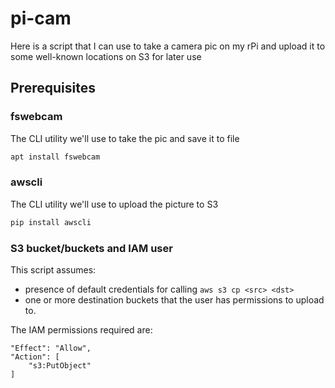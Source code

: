 # pi-cam
Here is a script that I can use to take a camera pic on my rPi and upload it to some well-known locations on S3 for later use


## Prerequisites

### fswebcam
The CLI utility we'll use to take the pic and save it to file
```bash
apt install fswebcam
```

### awscli
The CLI utility we'll use to upload the picture to S3
```bash
pip install awscli
```

### S3 bucket/buckets and IAM user
This script assumes:
* presence of default credentials for calling `aws s3 cp <src> <dst>`
* one or more destination buckets that the user has permissions to upload to.

The IAM permissions required are:
```
"Effect": "Allow",
"Action": [
    "s3:PutObject"
]
``` 
